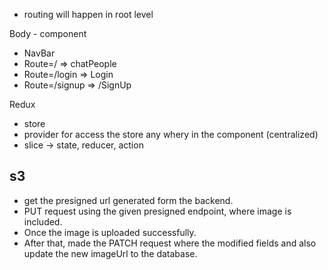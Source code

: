  - routing will happen in root level

 Body - component
   - NavBar 
   - Route=/ => chatPeople
   - Route=/login => Login
   - Route=/signup => /SignUp

Redux 
  - store
  - provider for access the store any whery in the component (centralized)
  - slice -> state, reducer, action

**s3**
 - 
 - get the presigned url generated form the backend.
 - PUT request using the given presigned endpoint, where image is included.
 - Once the image is uploaded successfully.
 - After that, made the PATCH request where the modified fields and also update the new imageUrl to the database.